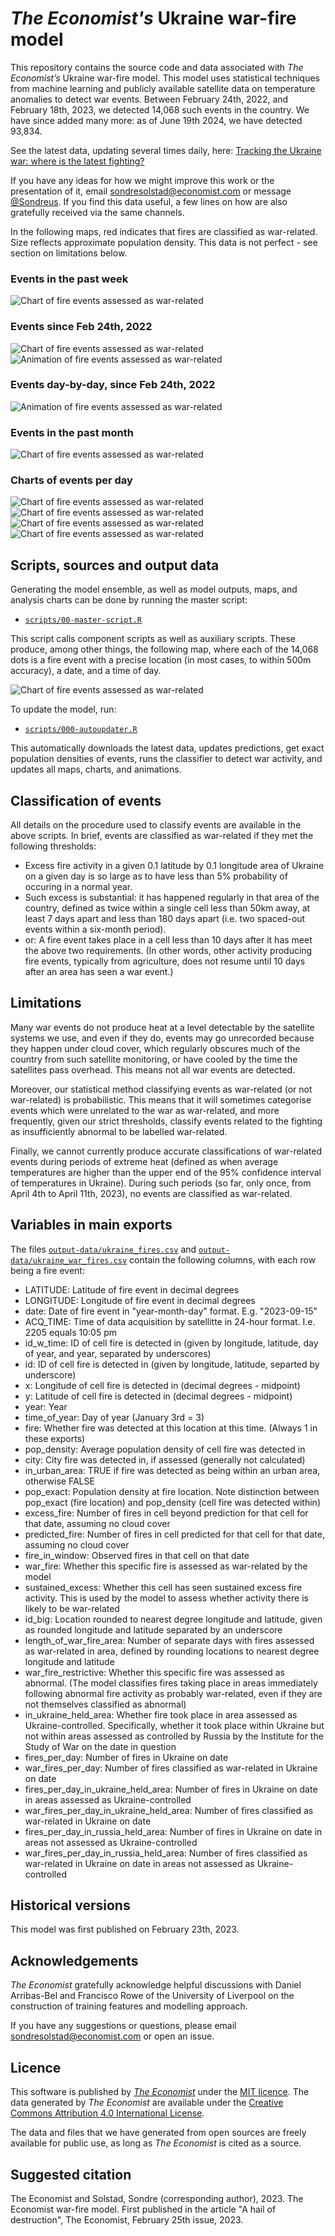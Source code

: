 # *The Economist's* Ukraine war-fire model
This repository contains the source code and data associated with *The Economist’s* Ukraine war-fire model. This model uses statistical techniques from machine learning and publicly available satellite data on temperature anomalies to detect war events. Between February 24th, 2022, and February 18th, 2023, we detected 14,068 such events in the country. We have since added many more: as of June 19th 2024, we have detected 93,834. 

See the latest data, updating several times daily, here: [Tracking the Ukraine war: where is the latest fighting?](https://www.economist.com/interactive/graphic-detail/ukraine-fires) 

If you have any ideas for how we might improve this work or the presentation of it, email [sondresolstad@economist.com](mailto:sondresolstad@economist.com) or message [@Sondreus](https://twitter.com/Sondreus). If you find this data useful, a few lines on how are also gratefully received via the same channels. 

In the following maps, red indicates that fires are classified as war-related. Size reflects approximate population density. This data is not perfect - see section on limitations below. 

### Events in the past week
![Chart of fire events assessed as war-related](plots/live_ukraine_fire_map_last_week.png)  

### Events since Feb 24th, 2022
![Chart of fire events assessed as war-related](plots/live_ukraine_fire_map.png)  
![Animation of fire events assessed as war-related](plots/live_ukraine_fire_map_animated.gif)

### Events day-by-day, since Feb 24th, 2022
![Animation of fire events assessed as war-related](plots/live_ukraine_fire_map_animated_day_by_day.gif)

### Events in the past month
![Chart of fire events assessed as war-related](plots/live_ukraine_fire_map_last_month.png)  

### Charts of events per day
![Chart of fire events assessed as war-related](plots/fire_activity_per_day.png)  
![Chart of fire events assessed as war-related](plots/cloud_cover_by_day.png)  
![Chart of fire events assessed as war-related](plots/fire_by_pop_density_per_day.png)  
![Chart of fire events assessed as war-related](plots/attacks_per_day_by_location_of_strike.png)  

## Scripts, sources and output data
Generating the model ensemble, as well as model outputs, maps, and analysis charts can be done by running the master script: 

* [`scripts/00-master-script.R`](scripts/00-master-script.R)

This script calls component scripts as well as auxiliary scripts. These produce, among other things, the following map, where each of the 14,068 dots is a fire event with a precise location (in most cases, to within 500m accuracy), a date, and a time of day.

![Chart of fire events assessed as war-related](plots/ukraine_fire_map.png)  

To update the model, run:
* [`scripts/000-autoupdater.R`](scripts/000-autoupdater.R)

This automatically downloads the latest data, updates predictions, get exact population densities of events, runs the classifier to detect war activity, and updates all maps, charts, and animations.

## Classification of events

All details on the procedure used to classify events are available in the above scripts. In brief, events are classified as war-related if they met the following thresholds:
* Excess fire activity in a given 0.1 latitude by 0.1 longitude area of Ukraine on a given day is so large as to have less than 5% probability of occuring in a normal year.
* Such excess is substantial: it has happened regularly in that area of the country, defined as twice within a single cell less than 50km away, at least 7 days apart and less than 180 days apart (i.e. two spaced-out events within a six-month period).
* or: A fire event takes place in a cell less than 10 days after it has meet the above two requirements. (In other words, other activity producing fire events, typically from agriculture, does not resume until 10 days after an area has seen a war event.)

## Limitations
Many war events do not produce heat at a level detectable by the satellite systems we use, and even if they do, events may go unrecorded because they happen under cloud cover, which regularly obscures much of the country from such satellite monitoring, or have cooled by the time the satellites pass overhead. This means not all war events are detected. 

Moreover, our statistical method classifying events as war-related (or not war-related) is probabilistic. This means that it will sometimes categorise events which were unrelated to the war as war-related, and more frequently, given our strict thresholds, classify events related to the fighting as insufficiently abnormal to be labelled war-related.

Finally, we cannot currently produce accurate classifications of war-related events during periods of extreme heat (defined as when average temperatures are higher than the upper end of the 95% confidence interval of temperatures in Ukraine). During such periods (so far, only once, from April 4th to April 11th, 2023), no events are classified as war-related.  

## Variables in main exports
The files [`output-data/ukraine_fires.csv`](output-data/ukraine_fires.csv) and [`output-data/ukraine_war_fires.csv`](output-data/ukraine_war_fires.csv) contain the following columns, with each row being a fire event:
* LATITUDE: Latitude of fire event in decimal degrees
* LONGITUDE: Longitude of fire event in decimal degrees
* date: Date of fire event in "year-month-day" format. E.g. "2023-09-15"
* ACQ_TIME: Time of data acquisition by satellitte in 24-hour format. I.e. 2205 equals 10:05 pm
* id_w_time: ID of cell fire is detected in (given by longitude, latitude, day of year, and year, separated by underscores)
* id: ID of cell fire is detected in (given by longitude, latitude, separted by underscore)
* x: Longitude of cell fire is detected in (decimal degrees - midpoint)
* y: Latitude of cell fire is detected in (decimal degrees - midpoint)
* year: Year
* time_of_year: Day of year (January 3rd = 3)
* fire: Whether fire was detected at this location at this time. (Always 1 in these exports)
* pop_density: Average population density of cell fire was detected in
* city: City fire was detected in, if assessed (generally not calculated)
* in_urban_area: TRUE if fire was detected as being within an urban area, otherwise FALSE
* pop_exact: Population density at fire location. Note distinction between pop_exact (fire location) and pop_density (cell fire was detected within)
* excess_fire: Number of fires in cell beyond prediction for that cell for that date, assuming no cloud cover
* predicted_fire: Number of fires in cell predicted for that cell for that date, assuming no cloud cover
* fire_in_window: Observed fires in that cell on that date
* war_fire: Whether this specific fire is assessed as war-related by the model
* sustained_excess: Whether this cell has seen sustained excess fire activity. This is used by the model to assess whether activity there is likely to be war-related
* id_big: Location rounded to nearest degree longitude and latitude, given as rounded longitude and latitude separated by an underscore
* length_of_war_fire_area: Number of separate days with fires assessed as war-related in area, defined by rounding locations to nearest degree longitude and latitude
* war_fire_restrictive: Whether this specific fire was assessed as abnormal. (The model classifies fires taking place in areas immediately following abnormal fire activity as probably war-related, even if they are not themselves classified as abnormal)
* in_ukraine_held_area: Whether fire took place in area assessed as Ukraine-controlled. Specifically, whether it took place within Ukraine but not within areas assessed as controlled by Russia by the Institute for the Study of War on the date in question
* fires_per_day: Number of fires in Ukraine on date 
* war_fires_per_day: Number of fires classified as war-related in Ukraine on date
* fires_per_day_in_ukraine_held_area: Number of fires in Ukraine on date in areas assessed as Ukraine-controlled 
* war_fires_per_day_in_ukraine_held_area: Number of fires classified as war-related in Ukraine on date  
* fires_per_day_in_russia_held_area: Number of fires in Ukraine on date in areas not assessed as Ukraine-controlled 
* war_fires_per_day_in_russia_held_area: Number of fires classified as war-related in Ukraine on date in areas not assessed as Ukraine-controlled 

## Historical versions
This model was first published on February 23th, 2023. 

## Acknowledgements
*The Economist* gratefully acknowledge helpful discussions with Daniel Arribas-Bel and Francisco Rowe of the University of Liverpool on the construction of training features and modelling approach.

If you have any suggestions or questions, please email [sondresolstad@economist.com](mailto:sondresolstad@economist.com) or open an issue.

## Licence
This software is published by [*The Economist*](https://www.economist.com) under the [MIT licence](https://opensource.org/licenses/MIT). The data generated by *The Economist* are available under the [Creative Commons Attribution 4.0 International License](https://creativecommons.org/licenses/by/4.0/).

The data and files that we have generated from open sources are freely available for public use, as long as *The Economist* is cited as a source.

## Suggested citation
The Economist and Solstad, Sondre (corresponding author), 2023. The Economist war-fire model. First published in the article "A hail of destruction", The Economist, February 25th issue, 2023.
